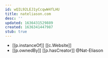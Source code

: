 ```yaml
---
id: wQIL92LEJ1yCcqwW4fLHU
title: nateliason.com
desc: ''
updated: 1636431529889
created: 1636341447987
stub: true
---
```


- [[p.instanceOf]] [[c.Website]]
- [[p.ownedBy]] [[p.hasCreator]] @Nat-Eliason